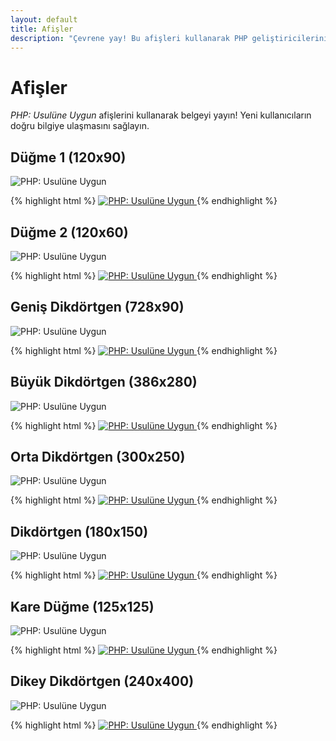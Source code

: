```yaml
---
layout: default
title: Afişler
description: "Çevrene yay! Bu afişleri kullanarak PHP geliştiricilerinin _PHP: Usulüne Uygun_ projesini farketmelerini sağla."
---
```


# Afişler

_PHP: Usulüne Uygun_ afişlerini kullanarak belgeyi yayın! Yeni kullanıcıların doğru bilgiye ulaşmasını sağlayın.

## Düğme 1 (120x90)

<p><img src="/php-the-right-way/images/banners/btn1-120x90.png" alt="PHP: Usulüne Uygun"/></p>

{% highlight html %}
    <a href="http://www.phptherightway.com">
        <img src="http://www.phptherightway.com/images/banners/btn1-120x90.png" alt="PHP: Usulüne Uygun"/>
    </a>
{% endhighlight %}

## Düğme 2 (120x60)

<p><img src="/php-the-right-way/images/banners/btn2-120x60.png" alt="PHP: Usulüne Uygun"/></p>

{% highlight html %}
    <a href="http://www.phptherightway.com">
        <img src="http://www.phptherightway.com/images/banners/btn2-120x60.png" alt="PHP: Usulüne Uygun"/>
    </a>
{% endhighlight %}

## Geniş Dikdörtgen (728x90)

<p><img src="/php-the-right-way/images/banners/leaderboard-728x90.png" alt="PHP: Usulüne Uygun"/></p>

{% highlight html %}
    <a href="http://www.phptherightway.com">
        <img src="http://www.phptherightway.com/images/banners/leaderboard-728x90.png" alt="PHP: Usulüne Uygun"/>
    </a>
{% endhighlight %}

## Büyük Dikdörtgen (386x280)

<p><img src="/php-the-right-way/images/banners/lg-rect-386x280.png" alt="PHP: Usulüne Uygun"/></p>

{% highlight html %}
    <a href="http://www.phptherightway.com">
        <img src="http://www.phptherightway.com/images/banners/lg-rect-386x280.png" alt="PHP: Usulüne Uygun"/>
    </a>
{% endhighlight %}

## Orta Dikdörtgen (300x250)

<p><img src="/php-the-right-way/images/banners/med-rect-300x250.png" alt="PHP: Usulüne Uygun"/></p>

{% highlight html %}
    <a href="http://www.phptherightway.com">
        <img src="http://www.phptherightway.com/images/banners/med-rect-300x250.png" alt="PHP: Usulüne Uygun"/>
    </a>
{% endhighlight %}

## Dikdörtgen (180x150)

<p><img src="/php-the-right-way/images/banners/rect-180x150.png" alt="PHP: Usulüne Uygun"/></p>

{% highlight html %}
    <a href="http://www.phptherightway.com">
        <img src="http://www.phptherightway.com/images/banners/rect-180x150.png" alt="PHP: Usulüne Uygun"/>
    </a>
{% endhighlight %}

## Kare Düğme (125x125)

<p><img src="/php-the-right-way/images/banners/sq-btn-125x125.png" alt="PHP: Usulüne Uygun"/></p>

{% highlight html %}
    <a href="http://www.phptherightway.com">
        <img src="http://www.phptherightway.com/images/banners/sq-btn-125x125.png" alt="PHP: Usulüne Uygun"/>
    </a>
{% endhighlight %}

## Dikey Dikdörtgen (240x400)

<p><img src="/php-the-right-way/images/banners/vert-rect-240x400.png" alt="PHP: Usulüne Uygun"/></p>

{% highlight html %}
    <a href="http://www.phptherightway.com">
        <img src="http://www.phptherightway.com/images/banners/vert-rect-240x400.png" alt="PHP: Usulüne Uygun"/>
    </a>
{% endhighlight %}
